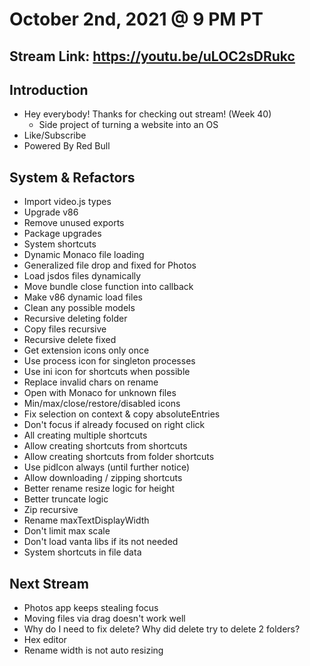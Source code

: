 # October 2nd, 2021 @ 9 PM PT

## Stream Link: https://youtu.be/uLOC2sDRukc

## Introduction

- Hey everybody! Thanks for checking out stream! (Week 40)
  - Side project of turning a website into an OS
- Like/Subscribe
- Powered By Red Bull

## System & Refactors

- Import video.js types
- Upgrade v86
- Remove unused exports
- Package upgrades
- System shortcuts
- Dynamic Monaco file loading
- Generalized file drop and fixed for Photos
- Load jsdos files dynamically
- Move bundle close function into callback
- Make v86 dynamic load files
- Clean any possible models
- Recursive deleting folder
- Copy files recursive
- Recursive delete fixed
- Get extension icons only once
- Use process icon for singleton processes
- Use ini icon for shortcuts when possible
- Replace invalid chars on rename
- Open with Monaco for unknown files
- Min/max/close/restore/disabled icons
- Fix selection on context & copy absoluteEntries
- Don't focus if already focused on right click
- All creating multiple shortcuts
- Allow creating shortcuts from shortcuts
- Allow creating shortcuts from folder shortcuts
- Use pidIcon always (until further notice)
- Allow downloading / zipping shortcuts
- Better rename resize logic for height
- Better truncate logic
- Zip recursive
- Rename maxTextDisplayWidth
- Don't limit max scale
- Don't load vanta libs if its not needed
- System shortcuts in file data

## Next Stream

- Photos app keeps stealing focus
- Moving files via drag doesn't work well
- Why do I need to fix delete? Why did delete try to delete 2 folders?
- Hex editor
- Rename width is not auto resizing
